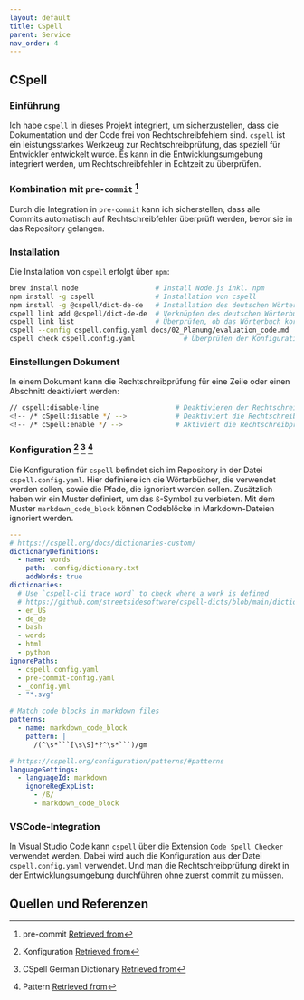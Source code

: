 ```yaml
---
layout: default
title: CSpell
parent: Service
nav_order: 4
---
```


## CSpell

### Einführung

Ich habe `cspell` in dieses Projekt integriert, um sicherzustellen, dass die Dokumentation und der Code frei von Rechtschreibfehlern sind. `cspell` ist ein leistungsstarkes Werkzeug zur Rechtschreibprüfung, das speziell für Entwickler entwickelt wurde. Es kann in die Entwicklungsumgebung integriert werden, um Rechtschreibfehler in Echtzeit zu überprüfen.

### Kombination mit `pre-commit` [^1]

Durch die Integration in `pre-commit` kann ich sicherstellen, dass alle Commits automatisch auf Rechtschreibfehler überprüft werden, bevor sie in das Repository gelangen.

### Installation

Die Installation von `cspell` erfolgt über `npm`:

```bash
brew install node                   # Install Node.js inkl. npm
npm install -g cspell               # Installation von cspell
npm install -g @cspell/dict-de-de   # Installation des deutschen Wörterbuchs
cspell link add @cspell/dict-de-de  # Verknüpfen des deutschen Wörterbuchs
cspell link list                    # Überprüfen, ob das Wörterbuch korrekt verknüpft ist
cspell --config cspell.config.yaml docs/02_Planung/evaluation_code.md  # Überprüfen einer Datei mit Config File
cspell check cspell.config.yaml            # Überprüfen der Konfiguration dictionaries: de_de genau gleich wie id in cspell link list
```

### Einstellungen Dokument

In einem Dokument kann die Rechtschreibprüfung für eine Zeile oder einen Abschnitt deaktiviert werden:

```bash
// cspell:disable-line                   # Deaktivieren der Rechtschreibprüfung in einer Linie
<!-- /* cSpell:disable */ -->            # Deaktiviert die Rechtschreibprüfung
<!-- /* cSpell:enable */ -->             # Aktiviert die Rechtschreibprüfung
```
<!-- /* cSpell:disable */ -->

### Konfiguration [^2] [^3] [^4]

Die Konfiguration für `cspell` befindet sich im Repository in der Datei `cspell.config.yaml`.
Hier definiere ich die Wörterbücher, die verwendet werden sollen, sowie die Pfade, die ignoriert werden sollen.
Zusätzlich haben wir ein Muster definiert, um das `ß`-Symbol zu verbieten.
Mit dem Muster `markdown_code_block` können Codeblöcke in Markdown-Dateien ignoriert werden.

```yaml
---
# https://cspell.org/docs/dictionaries-custom/
dictionaryDefinitions:
  - name: words
    path: .config/dictionary.txt
    addWords: true
dictionaries:
  # Use `cspell-cli trace word` to check where a work is defined
  # https://github.com/streetsidesoftware/cspell-dicts/blob/main/dictionaries/de_DE/README.md
  - en_US
  - de_de
  - bash
  - words
  - html
  - python
ignorePaths:
  - cspell.config.yaml
  - pre-commit-config.yaml
  - _config.yml
  - "*.svg"

# Match code blocks in markdown files
patterns:
  - name: markdown_code_block
    pattern: |
      /(^\s*```[\s\S]*?^\s*```)/gm

# https://cspell.org/configuration/patterns/#patterns
languageSettings:
  - languageId: markdown
    ignoreRegExpList:
      - /ß/
      - markdown_code_block

```

### VSCode-Integration

In Visual Studio Code kann `cspell` über die Extension `Code Spell Checker` verwendet werden.
Dabei wird auch die Konfiguration aus der Datei `cspell.config.yaml` verwendet.
Und man die Rechtschreibprüfung direkt in der Entwicklungsumgebung durchführen ohne zuerst commit zu müssen.

## Quellen und Referenzen

[^1]:pre-commit [Retrieved from](https://pre-commit.com/)
[^2]:Konfiguration [Retrieved from](https://cspell.org/configuration/)
[^3]:CSpell German Dictionary [Retrieved from](https://github.com/streetsidesoftware/cspell-dicts/blob/main/dictionaries/de_DE/README.md)
[^4]:Pattern [Retrieved from](https://cspell.org/configuration/patterns/#patterns)
